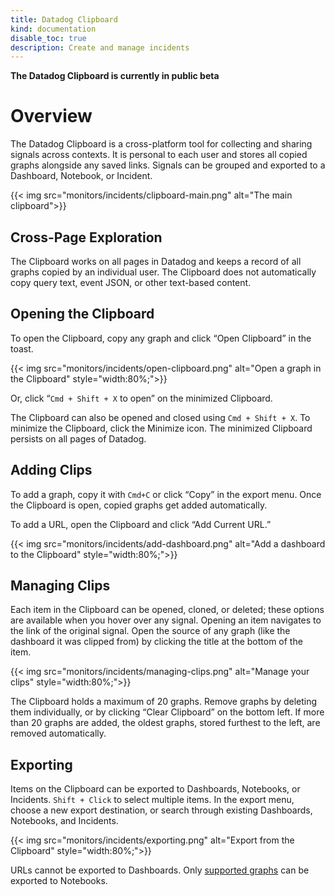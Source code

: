 ```yaml
---
title: Datadog Clipboard
kind: documentation
disable_toc: true
description: Create and manage incidents
---
```


**The Datadog Clipboard is currently in public beta**

# Overview

The Datadog Clipboard is a cross-platform tool for collecting and sharing signals across contexts. It is personal to each user and stores all copied graphs alongside any saved links. Signals can be grouped and exported to a Dashboard, Notebook, or Incident.

{{< img src="monitors/incidents/clipboard-main.png" alt="The main clipboard">}}

## Cross-Page Exploration

The Clipboard works on all pages in Datadog and keeps a record of all graphs copied by an individual user. The Clipboard does not automatically copy query text, event JSON, or other text-based content. 

## Opening the Clipboard

To open the Clipboard, copy any graph and click “Open Clipboard” in the toast.

{{< img src="monitors/incidents/open-clipboard.png" alt="Open a graph in the Clipboard"  style="width:80%;">}}

Or, click “`Cmd + Shift + X` to open” on the minimized Clipboard. 

The Clipboard can also be opened and closed using `Cmd + Shift + X`. To minimize the Clipboard, click the Minimize icon. The minimized Clipboard persists on all pages of Datadog.

## Adding Clips

To add a graph, copy it with `Cmd+C` or click “Copy” in the export menu. Once the Clipboard is open, copied graphs get added automatically. 

To add a URL, open the Clipboard and click “Add Current URL.”

{{< img src="monitors/incidents/add-dashboard.png" alt="Add a dashboard to the Clipboard"  style="width:80%;">}}

## Managing Clips

Each item in the Clipboard can be opened, cloned, or deleted; these options are available when you hover over any signal. Opening an item navigates to the link of the original signal. Open the source of any graph (like the dashboard it was clipped from) by clicking the title at the bottom of the item.

{{< img src="monitors/incidents/managing-clips.png" alt="Manage your clips"  style="width:80%;">}}

The Clipboard holds a maximum of 20 graphs. Remove graphs by deleting them individually, or by clicking “Clear Clipboard” on the bottom left. If more than 20 graphs are added, the oldest graphs, stored furthest to the left, are removed automatically.

## Exporting

Items on the Clipboard can be exported to Dashboards, Notebooks, or Incidents. `Shift + Click` to select multiple items. In the export menu, choose a new export destination, or search through existing Dashboards, Notebooks, and Incidents. 

{{< img src="monitors/incidents/exporting.png" alt="Export from the Clipboard"  style="width:80%;">}}

URLs cannot be exported to Dashboards. Only [supported graphs][1] can be exported to Notebooks. 

[1]: https://docs.datadoghq.com/notebooks/#visualization
